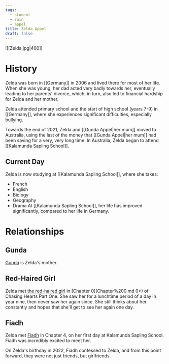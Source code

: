 ```yaml
---
tags:
  - student
  - ruin
  - appel
title: Zelda Appel
draft: false
---
```

![[Zelda.jpg|400]]

# History
Zelda was born in [[Germany]] in 2006 and lived there for most of her life. When she was young, her dad acted very badly towards her, eventually leading to her parents' divorce, which, in turn, also led to financial hardship for Zelda and her mother.

Zelda attended primary school and the start of high school (years 7-9) in [[Germany]], where she experiences significant difficulties, especially bullying.

Towards the end of 2021, Zelda and [[Gunda Appel|her mum]] moved to Australia, using the last of the money that [[Gunda Appel|her mum]] had been saving for a very, very long time. In Australia, Zelda began to attend [[Kalamunda Sapling School]].
## Current Day

Zelda is now studying at [[Kalamunda Sapling School]], where she takes:
- French
- English
- Biology
- Geography
- Drama
At [[Kalamunda Sapling School]], her life has improved significantly, compared to her life in Germany.

# Relationships
## Gunda
[Gunda](<Gunda Appel>) is Zelda's mother.

## Red-Haired Girl
Zelda met [the red-haired girl](Red-Haired%20Girl.md) in [Chapter 0](Chapter%200.md 0>) of Chasing Hearts Part One. She saw her for a lunchtime period of a day in year nine, then never saw her again since. She still thinks about her constantly and hopes that she'll get to see her again one day.

## Fiadh
Zelda met [Fiadh](<Fiadh Gallagher>) in Chapter 4, on her first day at Kalamunda Sapling School. Fiadh was incredibly excited to meet her.

On Zelda's birthday in 2022, Fiadh confessed to Zelda, and from this point forward, they were not just friends, but girlfriends.